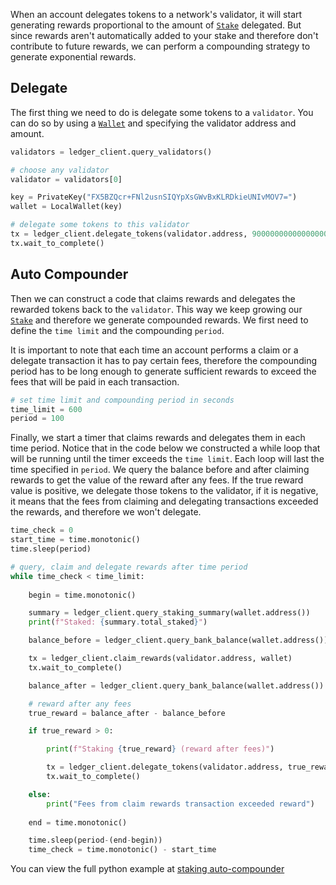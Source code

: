 When an account delegates tokens to a network's validator, it will start generating rewards proportional to the amount of [`Stake`](staking.md) delegated. But since rewards aren't automatically added to your stake and therefore don't contribute to future rewards, we can perform a compounding strategy to generate exponential rewards.

## Delegate

The first thing we need to do is delegate some tokens to a `validator`. You can do so by using a [`Wallet`](wallets-and-keys.md) and specifying the validator address and amount.

```python
validators = ledger_client.query_validators()

# choose any validator
validator = validators[0]

key = PrivateKey("FX5BZQcr+FNl2usnSIQYpXsGWvBxKLRDkieUNIvMOV7=")
wallet = LocalWallet(key)

# delegate some tokens to this validator
tx = ledger_client.delegate_tokens(validator.address, 9000000000000000000, wallet)
tx.wait_to_complete()
```

## Auto Compounder

Then we can construct a code that claims rewards and delegates the rewarded tokens back to the `validator`. This way we keep growing our [`Stake`](staking.md) and therefore we generate compounded rewards. We first need to define the `time limit` and the compounding `period`.

It is important to note that each time an account performs a claim or a delegate transaction it has to pay certain fees, therefore the compounding period has to be long enough to generate sufficient rewards to exceed the fees that will be paid in each transaction.

```python
# set time limit and compounding period in seconds
time_limit = 600
period = 100
```

Finally, we start a timer that claims rewards and delegates them in each time period. Notice that in the code below we constructed a while loop that will be running until the timer exceeds the `time limit`. Each loop will last the time specified in `period`. We query the balance before and after claiming rewards to get the value of the reward after any fees. If the true reward value is positive, we delegate those tokens to the validator, if it is negative, it means that the fees from claiming and delegating transactions exceeded the rewards, and therefore we won't delegate.

```python
time_check = 0
start_time = time.monotonic()
time.sleep(period)

# query, claim and delegate rewards after time period
while time_check < time_limit:
    
    begin = time.monotonic()

    summary = ledger_client.query_staking_summary(wallet.address())
    print(f"Staked: {summary.total_staked}")

    balance_before = ledger_client.query_bank_balance(wallet.address())

    tx = ledger_client.claim_rewards(validator.address, wallet)
    tx.wait_to_complete()

    balance_after = ledger_client.query_bank_balance(wallet.address())

    # reward after any fees
    true_reward = balance_after - balance_before

    if true_reward > 0:

        print(f"Staking {true_reward} (reward after fees)")

        tx = ledger_client.delegate_tokens(validator.address, true_reward, wallet)
        tx.wait_to_complete()

    else:
        print("Fees from claim rewards transaction exceeded reward")
    
    end = time.monotonic()

    time.sleep(period-(end-begin))
    time_check = time.monotonic() - start_time
```

You can view the full python example at [staking auto-compounder](https://github.com/fetchai/cosmpy/blob/develop/examples/aerial_compounder.py)
